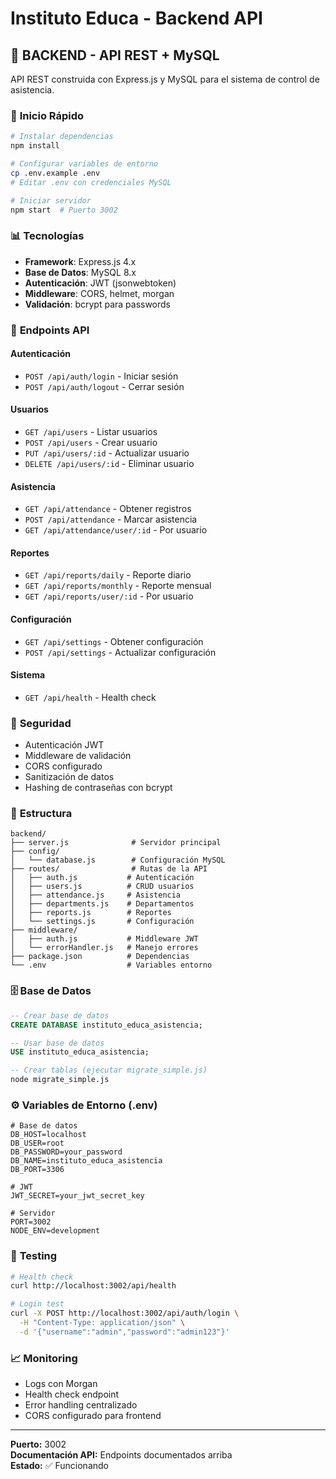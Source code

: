 # Instituto Educa - Backend API

## 🔧 **BACKEND - API REST + MySQL**

API REST construida con Express.js y MySQL para el sistema de control de asistencia.

### 🚀 **Inicio Rápido**

```bash
# Instalar dependencias
npm install

# Configurar variables de entorno
cp .env.example .env
# Editar .env con credenciales MySQL

# Iniciar servidor
npm start  # Puerto 3002
```

### 📊 **Tecnologías**
- **Framework**: Express.js 4.x
- **Base de Datos**: MySQL 8.x
- **Autenticación**: JWT (jsonwebtoken)
- **Middleware**: CORS, helmet, morgan
- **Validación**: bcrypt para passwords

### 🔌 **Endpoints API**

#### **Autenticación**
- `POST /api/auth/login` - Iniciar sesión
- `POST /api/auth/logout` - Cerrar sesión

#### **Usuarios**
- `GET /api/users` - Listar usuarios
- `POST /api/users` - Crear usuario
- `PUT /api/users/:id` - Actualizar usuario
- `DELETE /api/users/:id` - Eliminar usuario

#### **Asistencia**
- `GET /api/attendance` - Obtener registros
- `POST /api/attendance` - Marcar asistencia
- `GET /api/attendance/user/:id` - Por usuario

#### **Reportes**
- `GET /api/reports/daily` - Reporte diario
- `GET /api/reports/monthly` - Reporte mensual
- `GET /api/reports/user/:id` - Por usuario

#### **Configuración**
- `GET /api/settings` - Obtener configuración
- `POST /api/settings` - Actualizar configuración

#### **Sistema**
- `GET /api/health` - Health check

### 🔐 **Seguridad**
- Autenticación JWT
- Middleware de validación
- CORS configurado
- Sanitización de datos
- Hashing de contraseñas con bcrypt

### 📁 **Estructura**
```
backend/
├── server.js              # Servidor principal
├── config/
│   └── database.js        # Configuración MySQL
├── routes/                # Rutas de la API
│   ├── auth.js           # Autenticación
│   ├── users.js          # CRUD usuarios
│   ├── attendance.js     # Asistencia
│   ├── departments.js    # Departamentos
│   ├── reports.js        # Reportes
│   └── settings.js       # Configuración
├── middleware/
│   ├── auth.js           # Middleware JWT
│   └── errorHandler.js   # Manejo errores
├── package.json          # Dependencias
└── .env                  # Variables entorno
```

### 🗄️ **Base de Datos**

```sql
-- Crear base de datos
CREATE DATABASE instituto_educa_asistencia;

-- Usar base de datos
USE instituto_educa_asistencia;

-- Crear tablas (ejecutar migrate_simple.js)
node migrate_simple.js
```

### ⚙️ **Variables de Entorno (.env)**
```env
# Base de datos
DB_HOST=localhost
DB_USER=root
DB_PASSWORD=your_password
DB_NAME=instituto_educa_asistencia
DB_PORT=3306

# JWT
JWT_SECRET=your_jwt_secret_key

# Servidor
PORT=3002
NODE_ENV=development
```

### 🧪 **Testing**
```bash
# Health check
curl http://localhost:3002/api/health

# Login test
curl -X POST http://localhost:3002/api/auth/login \
  -H "Content-Type: application/json" \
  -d '{"username":"admin","password":"admin123"}'
```

### 📈 **Monitoring**
- Logs con Morgan
- Health check endpoint
- Error handling centralizado
- CORS configurado para frontend

---

**Puerto:** 3002  
**Documentación API:** Endpoints documentados arriba  
**Estado:** ✅ Funcionando
